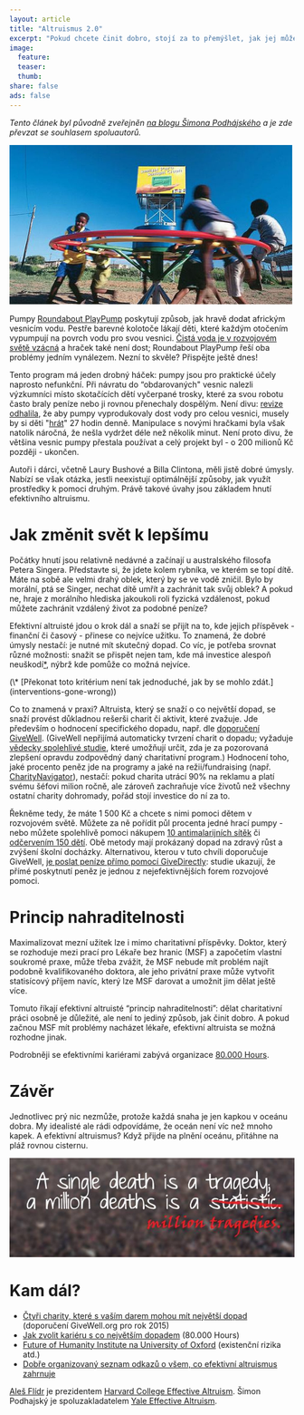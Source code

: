 ```yaml
---
layout: article
title: "Altruismus 2.0"
excerpt: "Pokud chcete činit dobro, stojí za to přemýšlet, jak jej můžete udělat co nejvíce. To je heslo efektivního altruismu."
image:
  feature:
  teaser:
  thumb:
share: false
ads: false
---
```


*Tento článek byl původně zveřejněn [na blogu Šimona Podhájského](original)
a je zde převzat se souhlasem spoluautorů.*

<img src="/images/altruismus-2.0/playpump.jpg" width="500">

Pumpy [Roundabout PlayPump](playpump) poskytují způsob, jak hravě dodat africkým vesnicím
vodu. Pestře barevné kolotoče lákají děti, které každým otočením vypumpují
na povrch vodu pro svou vesnici. [Čistá voda je v rozvojovém světě
vzácná](water-scarcity) a hraček také není dost; Roundabout PlayPump řeší oba
problémy jedním vynálezem. Nezní to skvěle? Přispějte ještě dnes!

Tento program má jeden drobný háček: pumpy jsou pro praktické účely naprosto
nefunkční. Při návratu do “obdarovaných" vesnic nalezli výzkumníci místo
skotačících dětí vyčerpané trosky, které za svou robotu často braly peníze
nebo ji rovnou přenechaly dospělým. Není divu: [revize odhalila](unicef-report), že aby pumpy
vyprodukovaly dost vody pro celou vesnici, musely by si děti "[hrát](playpump-play)" 27 hodin
denně. Manipulace s novými hračkami byla však natolik náročná, že nešla vydržet
déle než několik minut. Není proto divu, že většina vesnic pumpy přestala
používat a celý projekt byl - o 200 milionů Kč později - ukončen.

Autoři i dárci, včetně Laury Bushové a Billa Clintona, měli jistě dobré úmysly.
Nabízí se však otázka, jestli neexistují optimálnější způsoby, jak využít
prostředky k pomoci druhým. Právě takové úvahy jsou základem hnutí efektivního
altruismu.

Jak změnit svět k lepšímu
==

Počátky hnutí jsou relativně nedávné a začínají u australského filosofa Petera
Singera. Představte si, že jdete kolem rybníka, ve kterém se topí dítě. Máte
na sobě ale velmi drahý oblek, který by se ve vodě zničil. Bylo by morální, ptá
se Singer, nechat dítě umřít a zachránit tak svůj oblek? A pokud ne, hraje
z morálního hlediska jakoukoli roli fyzická vzdálenost, pokud můžete zachránit
vzdálený život za podobné peníze?

Efektivní altruisté jdou o krok dál a snaží se přijít na to, kde jejich
příspěvek - finanční či časový - přinese co nejvíce užitku. To znamená, že
dobré úmysly nestačí: je nutné mít skutečný dopad. Co víc, je potřeba srovnat
různé možnosti: snažit se přispět nejen tam, kde má investice alespoň
neuškodí<a href="#neuskodi">*</a>, nýbrž kde pomůže co možná nejvíce.

<a name="neuskodi">
(\* [Překonat toto kritérium není tak jednoduché, jak by se mohlo
zdát.](interventions-gone-wrong))
</a>

Co to znamená v praxi? Altruista, který se snaží o co největší dopad, se snaží
provést důkladnou rešerši charit či aktivit, které zvažuje. Jde především
o hodnocení specifického dopadu, např. dle [doporučení GiveWell](givewell-recs). (GiveWell
nepřijímá automaticky tvrzení charit o dopadu; vyžaduje [vědecky spolehlivé
studie](trials), které umožňují určit, zda je za pozorovaná zlepšení opravdu zodpovědný
daný charitativní program.) Hodnocení toho, jaké procento peněz jde na programy
a jaké na režii/fundraising (např. [CharityNavigator](charity-navigator)), nestačí: pokud charita
utrácí 90% na reklamu a platí svému šéfovi milion ročně, ale zároveň zachraňuje
více životů než všechny ostatní charity dohromady, pořád stojí investice do ní
za to.


Řekněme tedy, že máte 1 500 Kč a chcete s nimi pomoci dětem v rozvojovém světě.
Můžete za ně pořídit půl procenta jedné hrací pumpy - nebo můžete spolehlivě
pomoci nákupem [10 antimalarijních sítěk](amf) či [odčervením 150 dětí](dtw). Obě metody mají
prokázaný dopad na zdravý růst a zvýšení školní docházky. Alternativou, kterou
v tuto chvíli doporučuje GiveWell, [je poslat peníze přímo pomocí
GiveDirectly](givedirectly):
studie ukazují, že přímé poskytnutí peněz je jednou z nejefektivnějších forem
rozvojové pomoci.

Princip nahraditelnosti
==

Maximalizovat mezní užitek lze i mimo charitativní příspěvky. Doktor, který se
rozhoduje mezi prací pro Lékaře bez hranic (MSF) a započetím vlastní soukromé
praxe, může třeba zvážit, že MSF nebude mít problém najít podobně
kvalifikovaného doktora, ale jeho privátní praxe může vytvořit statisícový
příjem navíc, který lze MSF darovat a umožnit jim dělat ještě více.

Tomuto říkají efektivní altruisté “princip nahraditelnosti”: dělat charitativní
práci osobně je důležité, ale není to jediný způsob, jak činit dobro. A pokud
začnou MSF mít problémy nacházet lékaře, efektivní altruista se možná rozhodne
jinak.

Podrobněji se efektivními kariérami zabývá organizace [80.000 Hours](80k).

Závěr
==

Jednotlivec prý nic nezmůže, protože každá snaha je jen kapkou v oceánu dobra.
My idealisté ale rádi odpovídáme, že oceán není víc než mnoho kapek.
A efektivní altruismus? Když přijde na plnění oceánu, přitáhne na pláž rovnou
cisternu.

<img src="/images/altruismus-2.0/many-deaths.jpg">

Kam dál?
==

* [Čtyři charity, které s vaším darem mohou mít největší dopad](givewell-top) (doporučení GiveWell.org pro rok 2015)
* [Jak zvolit kariéru s co největším dopadem](80k) (80.000 Hours)
* [Future of Humanity Institute na University of Oxford](fhi) (existenční rizika atd.)
* [Dobře organizovaný seznam odkazů o všem, co efektivní altruismus
  zahrnuje](ea-reading)

[Aleš Flídr](ales) je prezidentem [Harvard College Effective Altruism](harvard-ea).
Šimon Podhajský je spoluzakladatelem [Yale Effective Altruism](yale-ea).
<!--
Pokud chcete pomoc se zakládáním efektivně altruistického spolku na vaší škole nebo ve vaší komunitě,
[neváhejte nás kontaktovat](mailto:flidr+ea@college.harvard.edu).
-->

[original]: http://podhajsky.blog.ihned.cz/c1-63443760-altruismus-2-0
[playpump]: http://en.wikipedia.org/wiki/Roundabout_PlayPump
[water-scarcity]: http://thewaterproject.org/water_scarcity
[unicef-report]: http://www-tc.pbs.org/frontlineworld/stories/southernafrica904/flash/pdf/unicef_pp_report.pdf
[playpump-play]: https://www.youtube.com/watch?v=XFLT_Za_EfE
[interventions-gone-wrong]: https://80000hours.org/2012/08/social-interventions-gone-wrong/
[givewell-recs]: http://givewell.org/
[trials]: http://en.wikipedia.org/wiki/Randomized_controlled_trial
[charity-navigator]: http://www.charitynavigator.org/
[amf]: http://www.givewell.org/international/top-charities/AMF
[dtw]: http://www.givewell.org/international/top-charities/deworm-world-initiative
[givedirectly]: http://www.givewell.org/international/top-charities/give-directly
[80k]: https://80000hours.org/
[givewell-top]: http://www.givewell.org/charities/top-charities
[fhi]: http://www.fhi.ox.ac.uk/about/mission/
[ea-reading]: http://www.benkuhn.net/ea-reading
[ales]: http://flidr.blog.ihned.cz/
[harvard-ea]: http://harvardea.org/
[yale-ea]: http://yaleea.com/
